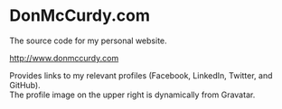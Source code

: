 # DonMcCurdy.com

The source code for my personal website. 

http://www.donmccurdy.com

Provides links to my relevant profiles (Facebook, LinkedIn, Twitter, and GitHub).
<br>The profile image on the upper right is dynamically from Gravatar.